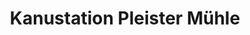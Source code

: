 ---
title: "Kanustation Pleister Mühle"
url: /muenster/kanustation-pleister-muehle/
shop: Allgemein
---
